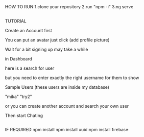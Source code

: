##
HOW TO RUN 
1.clone your repository
2.run "npm -i"
3.ng serve

##
TUTORIAL

Create an Account first 

You can put an avatar just click (add profile picture)

Wait for a bit signing up may take a while 

in Dashboard 

here is a search for user 

but you need to enter exactly the right username for them to show

Sample Users (these users are inside my database)

"mika"
"try2"

or you can create another account
and search your own user

Then start Chating 


##
IF REQUIRED
npm install 
npm install uuid
npm install firebase




